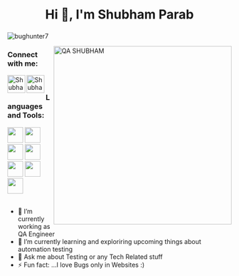 <h1 align="center">Hi 👋, I'm Shubham Parab</h1>
<h3 align="center"></h3>
<p align="left"> <img src="https://komarev.com/ghpvc/?username=bughunter7&label=Views&color=blue&style=plastic" alt="bughunter7" /> </p>
<img src="/QA.gif" width="400px" alt="QA SHUBHAM" align="right">
<h3 align="left">Connect with me:</h3>
<a href="https://www.linkedin.com/in/shubham-parab-152a82147/">
  <img align="left" alt="Shubham's Linkdein" width="40px" src="https://cdn.jsdelivr.net/npm/simple-icons@v3/icons/linkedin.svg" />
</a>
<a href="https://github.com/bughunter7">
  <img align="left" alt="Shubham's Github" width="40px" src="https://cdn.jsdelivr.net/npm/simple-icons@v3/icons/github.svg" />
</a></br>
<h3 align="left">Languages and Tools:</h3>
<code><img height="35" src="https://www.selenium.dev/images/selenium_logo_square_green.png"></code>
<code><img height="35" src="https://upload.wikimedia.org/wikipedia/en/thumb/3/30/Java_programming_language_logo.svg/212px-Java_programming_language_logo.svg.png"></code>
<code><img height="35" src="https://huddle.eurostarsoftwaretesting.com/wp-content/uploads/2018/10/pm-logo-vert.png"></code>
<code><img height="35" src="https://miro.medium.com/max/3306/1*_wxvYQ3bmLZBk31PIZihfA.png"></code>
<code><img height="35" src="https://blog.knoldus.com/wp-content/uploads/2020/04/Blog9_featureImage.png"></code>
<code><img height="35" src="https://blog.testproject.io/wp-content/uploads/2020/08/874086.png"></code>
<code><img height="35" src="https://i0.wp.com/testingfreak.com/wp-content/uploads/2015/01/testng1.png?resize=568%2C201"></code>
</br></br>






- 🔭 I’m currently working as QA Engineer
- 🌱 I’m currently learning and exploriring upcoming things about automation testing 
- 💬 Ask me about Testing or any Tech Related stuff
- ⚡ Fun fact: ...I love Bugs only in Websites :)
